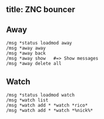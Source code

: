 title: ZNC bouncer
---

## Away

    /msg *status loadmod away
    /msg *away away
    /msg *away back
    /msg *away show   #=> Show messages
    /msg *away delete all

## Watch

    /msg *status loadmod watch
    /msg *watch list
    /msg *watch add * *watch *rico*
    /msg *watch add * *watch *%nick%*

